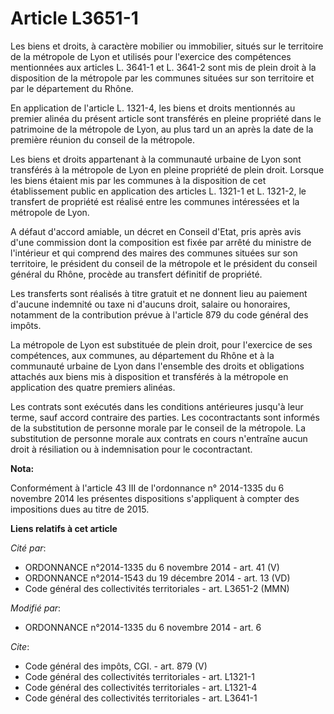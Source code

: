 # Article L3651-1

Les biens et droits, à caractère mobilier ou immobilier, situés sur le territoire de la métropole de Lyon et utilisés pour
l'exercice des compétences mentionnées aux articles L. 3641-1 et L. 3641-2 sont mis de plein droit à la disposition de la
métropole par les communes situées sur son territoire et par le département du Rhône. 

En application de l'article L. 1321-4, les biens et droits mentionnés au premier alinéa du présent article sont transférés en
pleine propriété dans le patrimoine de la métropole de Lyon, au plus tard un an après la date de la première réunion du
conseil de la métropole. 

Les biens et droits appartenant à la communauté urbaine de Lyon sont transférés à la métropole de Lyon en pleine propriété de
plein droit. Lorsque les biens étaient mis par les communes à la disposition de cet établissement public en application des
articles L. 1321-1 et L. 1321-2, le transfert de propriété est réalisé entre les communes intéressées et la métropole de
Lyon. 

A défaut d'accord amiable, un décret en Conseil d'Etat, pris après avis d'une commission dont la composition est fixée par
arrêté du ministre de l'intérieur et qui comprend des maires des communes situées sur son territoire, le président du conseil
de la métropole et le président du conseil général du Rhône, procède au transfert définitif de propriété. 

Les transferts sont réalisés à titre gratuit et ne donnent lieu au paiement d'aucune indemnité ou taxe ni d'aucuns droit,
salaire ou honoraires, notamment de la contribution prévue à l'article 879 du code général des impôts. 

La métropole de Lyon est substituée de plein droit, pour l'exercice de ses compétences, aux communes, au département du Rhône
et à la communauté urbaine de Lyon dans l'ensemble des droits et obligations attachés aux biens mis à disposition et
transférés à la métropole en application des quatre premiers alinéas. 

Les contrats sont exécutés dans les conditions antérieures jusqu'à leur terme, sauf accord contraire des parties. Les
cocontractants sont informés de la substitution de personne morale par le conseil de la métropole. La substitution de
personne morale aux contrats en cours n'entraîne aucun droit à résiliation ou à indemnisation pour le cocontractant.

**Nota:**

Conformément à l'article 43 III de l'ordonnance n° 2014-1335 du 6 novembre 2014 les présentes dispositions s'appliquent à
compter des impositions dues au titre de 2015.

**Liens relatifs à cet article**

_Cité par_:

  - ORDONNANCE n°2014-1335 du 6 novembre 2014 - art. 41 (V)
  - ORDONNANCE n°2014-1543 du 19 décembre 2014 - art. 13 (VD)
  - Code général des collectivités territoriales - art. L3651-2 (MMN)

_Modifié par_:

  - ORDONNANCE n°2014-1335 du 6 novembre 2014 - art. 6

_Cite_:

  - Code général des impôts, CGI. - art. 879 (V)
  - Code général des collectivités territoriales - art. L1321-1
  - Code général des collectivités territoriales - art. L1321-4
  - Code général des collectivités territoriales - art. L3641-1
